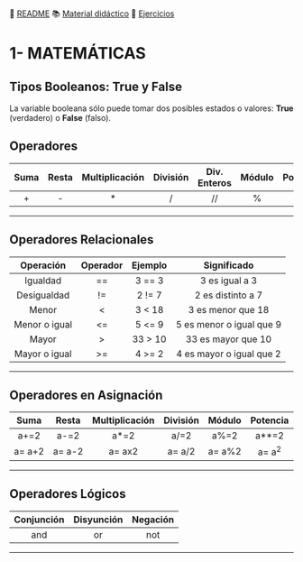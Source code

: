 
:page_with_curl: [README](../README.md) :books: [Material didáctico](/documentation/indicemat.md) :pencil: [Ejercicios](/tests/indicetests.md)




# 1- MATEMÁTICAS

## Tipos Booleanos: True y False

La variable booleana sólo puede tomar dos posibles estados o valores: **True** (verdadero) o **False** (falso).
## Operadores

| Suma | Resta | Multiplicación | División | Div. Enteros | Módulo | Potencia |
| :--: | :--: | :--: | :--: | :--: | :--: | :--: |
| + | - | * | / | // | % | ** |

---
## Operadores Relacionales

| Operación| Operador| Ejemplo| Significado |
| :--: | :--: | :--: | :--: |
| Igualdad | == | 3 == 3 | 3 es igual a 3 |
| Desigualdad | != | 2 != 7| 2 es distinto a 7 |
| Menor	|<	|3 < 18	| 3 es menor que 18 |
| Menor o igual | <= | 5 <= 9 | 5 es menor o igual que 9 |
| Mayor | > | 33 > 10 | 33 es mayor que 10 |
| Mayor o igual | >= | 4 >= 2 | 4 es mayor o igual que 2 |


---
## Operadores en Asignación

| Suma | Resta | Multiplicación | División | Módulo | Potencia |
| :--: | :--: | :--: | :--: | :--: | :--: |
| a+=2 | a-=2 | a*=2 | a/=2 | a%=2 | a**=2 |
| a= a+2 | a= a-2 | a= ax2 | a= a/2 | a= a%2 | a= a<sup>2</sup> |
---

## Operadores Lógicos

| Conjunción | Disyunción | Negación | 
| :--: | :--: | :--: |
| and | or | not |
---
  


